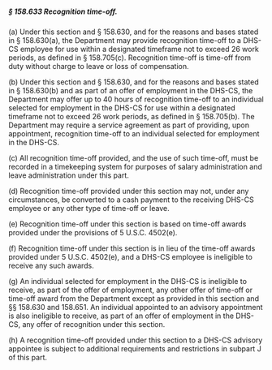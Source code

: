 ##### § 158.633 Recognition time-off. #####

(a) Under this section and § 158.630, and for the reasons and bases stated in § 158.630(a), the Department may provide recognition time-off to a DHS-CS employee for use within a designated timeframe not to exceed 26 work periods, as defined in § 158.705(c). Recognition time-off is time-off from duty without charge to leave or loss of compensation.

(b) Under this section and § 158.630, and for the reasons and bases stated in § 158.630(b) and as part of an offer of employment in the DHS-CS, the Department may offer up to 40 hours of recognition time-off to an individual selected for employment in the DHS-CS for use within a designated timeframe not to exceed 26 work periods, as defined in § 158.705(b). The Department may require a service agreement as part of providing, upon appointment, recognition time-off to an individual selected for employment in the DHS-CS.

(c) All recognition time-off provided, and the use of such time-off, must be recorded in a timekeeping system for purposes of salary administration and leave administration under this part.

(d) Recognition time-off provided under this section may not, under any circumstances, be converted to a cash payment to the receiving DHS-CS employee or any other type of time-off or leave.

(e) Recognition time-off under this section is based on time-off awards provided under the provisions of 5 U.S.C. 4502(e).

(f) Recognition time-off under this section is in lieu of the time-off awards provided under 5 U.S.C. 4502(e), and a DHS-CS employee is ineligible to receive any such awards.

(g) An individual selected for employment in the DHS-CS is ineligible to receive, as part of the offer of employment, any other offer of time-off or time-off award from the Department except as provided in this section and §§ 158.630 and 158.651. An individual appointed to an advisory appointment is also ineligible to receive, as part of an offer of employment in the DHS-CS, any offer of recognition under this section.

(h) A recognition time-off provided under this section to a DHS-CS advisory appointee is subject to additional requirements and restrictions in subpart J of this part.